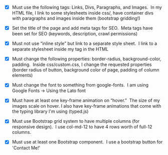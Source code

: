 - [x] Must use the following tags: Links, Divs, Paragraphs, and Images. 
In my HTML file, I link to some stylesheets inside css/, have container divs with paragraphs and images inside them (bootstrap gridding!)

- [x] Set the title of the page and add meta tags for SEO. 
Meta tags have been set for SEO (keywords, description, crawl permissions)

- [x] Must not use “inline style” but link to a separate style sheet. 
I link to a separate stylesheet inside my <head> tag in the HTML

- [x] Must change the following properties: border-radius, background-color, padding. 
Inside css/custom.css, I change the requested properties (border radius of button, background color of page, padding of column elements)

- [x] Must change the font to something from google-fonts. 
I am using Google Fonts -> Using the Lato font

- [x] Must have at least one key-frame animation on “hover.” 
The size of my images scale on hover. I also have key-frame animations that come with the typing library I'm using (typed.js)

- [x] Must use Bootstrap grid system to have multiple columns (for responsive design). 
I use col-md-12 to have 4 rows worth of full-12 columns.

- [x] Must use at least one Bootstrap component. 
I use a bootstrap button for 'Contact Me!'
